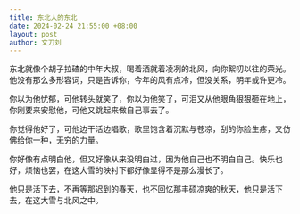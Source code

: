 ```yaml
---
title: 东北人的东北
date: 2024-02-24 21:55:00 +08:00
layout: post
author: 文刀刘
---
```


东北就像个胡子拉碴的中年大叔，喝着酒就着凌冽的北风，向你絮叨以往的荣光。他没有那么多形容词，只是告诉你，今年的风有点冷，但没关系，明年或许更冷。

你以为他忧郁，可他转头就笑了，你以为他笑了，可泪又从他眼角狠狠砸在地上，你刚要来安慰他，可他又跳起来做自己事去了。

你觉得他好了，可他边干活边唱歌，歌里饱含着沉默与苍凉，刮的你脸生疼，又仿佛给你一种，无穷的力量。

你好像有点明白他，但又好像从来没明白过，因为他自己也不明白自己。快乐也好，烦恼也罢，在这大雪的映衬下都好像显得不是那么漫长了。

他只是活下去，不再等那迟到的春天，也不回忆那丰硕凉爽的秋天，他只是活下去，在这大雪与北风之中。